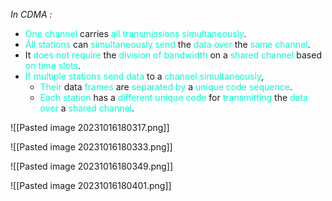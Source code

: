 *In CDMA :*
- <span style="color:#00ffcc">One channel</span> carries <span style="color:#00ffcc">all transmissions</span> <span style="color:#00ffcc">simultaneously</span>.
- <span style="color:#00ffcc">All stations</span> can <span style="color:#00ffcc">simultaneously send</span> the <span style="color:#00ffcc">data over</span> the <span style="color:#00ffcc">same channel</span>.
- It <span style="color:#00ffcc">does not require</span> the <span style="color:#00ffcc">division of bandwidth</span> on a <span style="color:#00ffcc">shared channel</span> based <span style="color:#00ffcc">on time slots</span>.
- <span style="color:#00ffcc">If multiple stations send data</span> to a <span style="color:#00ffcc">channel simultaneously</span>,
	- <span style="color:#00ffcc">Their</span> data <span style="color:#00ffcc">frames</span> are <span style="color:#00ffcc">separated by</span> a <span style="color:#00ffcc">unique code sequence</span>.
	- <span style="color:#00ffcc">Each station</span> has a <span style="color:#00ffcc">different unique code</span> for <span style="color:#00ffcc">transmitting</span> the <span style="color:#00ffcc">data over</span> a <span style="color:#00ffcc">shared channel</span>.

![[Pasted image 20231016180317.png]]

![[Pasted image 20231016180333.png]]

![[Pasted image 20231016180349.png]]

![[Pasted image 20231016180401.png]]